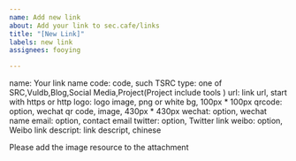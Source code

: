 ```yaml
---
name: Add new link
about: Add your link to sec.cafe/links
title: "[New Link]"
labels: new link
assignees: fooying

---
```


name: Your link name
code: code, such TSRC
type: one of SRC,Vuldb,Blog,Social Media,Project(Project include tools )
url: link url, start with https or http
logo:  logo image, png or white bg, 100px * 100px
qrcode: option, wechat qr code, image, 430px * 430px
wechat: option, wechat name
email: option, contact email
twitter: option, Twitter link
weibo: option, Weibo link
descript: link descript, chinese

Please add the image resource to the attachment
